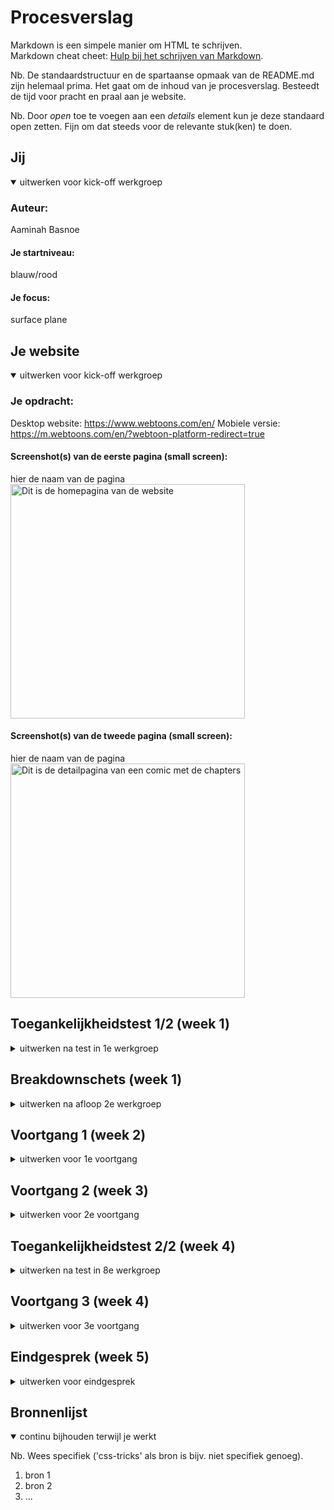 # Procesverslag
Markdown is een simpele manier om HTML te schrijven.  
Markdown cheat cheet: [Hulp bij het schrijven van Markdown](https://github.com/adam-p/markdown-here/wiki/Markdown-Cheatsheet).

Nb. De standaardstructuur en de spartaanse opmaak van de README.md zijn helemaal prima. Het gaat om de inhoud van je procesverslag. Besteedt de tijd voor pracht en praal aan je website.

Nb. Door *open* toe te voegen aan een *details* element kun je deze standaard open zetten. Fijn om dat steeds voor de relevante stuk(ken) te doen.





## Jij

<details open>
  <summary>uitwerken voor kick-off werkgroep</summary>

  ### Auteur:
  Aaminah Basnoe

  #### Je startniveau:
  blauw/rood

  #### Je focus:
  surface plane
 
</details>





## Je website

<details open>
  <summary>uitwerken voor kick-off werkgroep</summary>

  ### Je opdracht:
  Desktop website: https://www.webtoons.com/en/ 
  Mobiele versie: https://m.webtoons.com/en/?webtoon-platform-redirect=true 

  #### Screenshot(s) van de eerste pagina (small screen): 
  hier de naam van de pagina  
  <img src="readme-images/page1.jpeg" width="375px" alt="Dit is de homepagina van de website">

  #### Screenshot(s) van de tweede pagina (small screen):
  hier de naam van de pagina  
  <img src="readme-images/page2.jpeg" width="375px" alt="Dit is de detailpagina van een comic met de chapters">
 
</details>



## Toegankelijkheidstest 1/2 (week 1)

<details>
  <summary>uitwerken na test in 1e werkgroep</summary>

  ### Bevindingen
  Lijst met je bevindingen die in de test naar voren kwamen:

  #### Screenreader
  Hier korte omschrijving (met indien nodig afbeeldingen)

    Ik heb de screenreader gebruikt op de website die ik ga namaken. De screenreader is over het algemeen wel makkelijk te gebruiken. Alleen viel het mij op dat sommige kopjes 2 keer worden gezegd. Dat kan best irritant zijn. 

  Hier een omschrijving van hoe het opgelost kan worden (met indien nodig afbeeldingen)

    Waarschijnlijk zegt de screenreader sommige kopjes 2 keer, omdat er een alt tekst staat. Misschien is er een functie waarmee je tegen de screenreader kan zeggen om alleen de alt teksten te lezen. 

  #### Muis en Toetsenbord 
  Hier korte omschrijving (met indien nodig afbeeldingen)

  Hier een omschrijving van hoe het opgelost kan worden (met indien nodig afbeeldingen)


  #### Motoriek (shocks, elastiekjes)
  Hier korte omschrijving (met indien nodig afbeeldingen)

    Ik heb met verschillende beperkingen de website getest. Ik heb geprobeerd de site te gebruiken terwijl 

  Hier een omschrijving van hoe het opgelost kan worden (met indien nodig afbeeldingen)



  #### Visueel (brillen, contrast, kleurenblind, dark/light). 
  Hier korte omschrijving (met indien nodig afbeeldingen)


  Hier een omschrijving van hoe het opgelost kan worden (met indien nodig afbeeldingen)

</details>



## Breakdownschets (week 1)

<details>
  <summary>uitwerken na afloop 2e werkgroep</summary>

  ### de hele pagina: 
  <img src="readme-images/dummy-plaatje.jpg" width="375px" alt="breakdown van de hele pagina">

  ### dynamisch deel (bijv menu): 
  <img src="readme-images/dummy-plaatje.jpg" width="375px" alt="breakdown van een dynamisch deel">

  ### wellicht nog een dynamisch deel (bijv filter): 
  <img src="readme-images/dummy-plaatje.jpg" width="375px" alt="breakdown van nog een dynamisch deel">

</details>





## Voortgang 1 (week 2)

<details>
  <summary>uitwerken voor 1e voortgang</summary>

  ### Stand van zaken
  hier dit ging goed & dit was lastig (neem ook screenshots op van delen van je website en code)
  
  De lessen gaan tot nu toe wel goed. Ik begrijp de stof redelijk goed en maak veel aantekeningen. Het is wel zo dat ik het in de les vaak allemaal wel snap, maar wanneer ik het dan zelf in mijn eigen website moet toepassen, vind ik het nog wel lastig. Ik ben nog niet zo ver met mijn code. Ik heb nu de html, maar nog geen css. De HTML is naar mijn idee wel goed gegaan, alleen twijfel ik nog of sommige delen wel kloppen. 

  

  ### Agenda voor meeting
  samen met je groepje opstellen

  | Aaminah      | Sjors          | Nada    | Jesse        |
  | ---            | ---                | ---          | ---              |
  | Ik wil graag bespreken of het eerste gedeelte van mijn html in orde is. |  Ik zou graag willen weten of er een tijdschema is voor de website, of dat we zelf volledig het tempo bepalen.            | ik zou graag willen weten hoe je uitklapbare footer kan maken     | en dan ik dat    |
  | Ik weet nog niet helemaal hoe het bovenste gedeelte van de 2e pagina in elkaar zit kwa html.  | dit als er tijd is | nog een punt | dit wil ik zeker |
  | Ik wil iets laten scrollen, maar de srollbar moet niet zichtbaar zijn. Ook wil ik graag weten hoe ik een timer op een carousel/slider kan zetten met een counter erbij.            | ...                | ...          | ...              |


  ### Verslag van meeting
  hier na afloop snel de uitkomsten van de meeting vastleggen

  - punt 1
  - punt 2
  - nog een punt
  - ...

</details>





## Voortgang 2 (week 3)

<details>
  <summary>uitwerken voor 2e voortgang</summary>

  ### Stand van zaken
  hier dit ging goed & dit was lastig (neem ook screenshots op van delen van je website en code)


  ### Agenda voor meeting
  samen met je groepje opstellen

  | student 1      | student 2          | student 3    | student 4        |
  | ---            | ---                | ---          | ---              |
  | dit bespreken  | en dit             | en ik dit    | en dan ik dat    |
  | en dat ook nog | dit als er tijd is | nog een punt | dit wil ik zeker |
  | ...            | ...                | ...          | ...              |


  ### Verslag van meeting
  hier na afloop snel de uitkomsten van de meeting vastleggen

  - punt 1
  - punt 2
  - nog een punt
- ...

</details>





## Toegankelijkheidstest 2/2 (week 4)

<details>
  <summary>uitwerken na test in 8e werkgroep</summary>

  ### Bevindingen
  Lijst met je bevindingen die in de test naar voren kwamen (geef ook aan wat er verbeterd is):

  #### Screenreader
  Hier korte omschrijving (met indien nodig afbeeldingen)

  Hier een omschrijving van hoe het opgelost kan worden (met indien nodig afbeeldingen)


  #### Muis en Toetsenbord 
  Hier korte omschrijving (met indien nodig afbeeldingen)

  Hier een omschrijving van hoe het opgelost kan worden (met indien nodig afbeeldingen)


  #### Motoriek (shocks, elastiekjes)
  Hier korte omschrijving (met indien nodig afbeeldingen)

  Hier een omschrijving van hoe het opgelost kan worden (met indien nodig afbeeldingen)


  #### Visueel (brillen, contrast, kleurenblind, dark/light). 
  Hier korte omschrijving (met indien nodig afbeeldingen)

  Hier een omschrijving van hoe het opgelost kan worden (met indien nodig afbeeldingen)

</details>





## Voortgang 3 (week 4)

<details>
  <summary>uitwerken voor 3e voortgang</summary>

  ### Stand van zaken
  hier dit ging goed & dit was lastig (neem ook screenshots op van delen van je website en code)


  ### Agenda voor meeting
  samen met je groepje opstellen

  | student 1      | student 2          | student 3    | student 4        |
  | ---            | ---                | ---          | ---              |
  | dit bespreken  | en dit             | en ik dit    | en dan ik dat    |
  | en dat ook nog | dit als er tijd is | nog een punt | dit wil ik zeker |
  | ...            | ...                | ...          | ...              |


  ### Verslag van meeting
  hier na afloop snel de uitkomsten van de meeting vastleggen

  - punt 1
  - punt 2
  - nog een punt
  - ...

</details>





## Eindgesprek (week 5)

<details>
  <summary>uitwerken voor eindgesprek</summary>

  ### Je uitkomst - karakteristiek screenshots:
  <img src="readme-images/dummy-plaatje.jpg" width="375px" alt="uitomst opdracht 1">


  ### Dit ging goed/Heb ik geleerd: 
  Korte omschrijving met plaatjes

  <img src="readme-images/dummy-plaatje.jpg" width="375px" alt="top">


  ### Dit was lastig/Is niet gelukt:
  Korte omschrijving met plaatjes

  <img src="readme-images/dummy-plaatje.jpg" width="375px" alt="bummer">
</details>





## Bronnenlijst

<details open>
  <summary>continu bijhouden terwijl je werkt</summary>

  Nb. Wees specifiek ('css-tricks' als bron is bijv. niet specifiek genoeg).

  1. bron 1
  2. bron 2
  3. ...

</details>